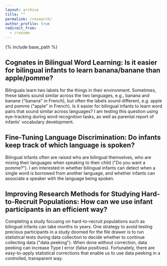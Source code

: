 ```yaml
---
layout: archive
title: ""
permalink: /research/
author_profile: true
redirect_from:
  - /resume
---
```


{% include base_path %}

Cognates in Bilingual Word Learning: Is it easier for bilingual infants to learn banana/banane than apple/pomme?
-----
Bilinguals learn two labels for the things in their environment. Sometimes, these labels sound similar across the two languages, e.g., banana and banane ("banana" in French), but often the labels sound different, e.g. apple and pomme ("apple" in French). Is it easier for bilingual infants to learn word pairs that sound similar across languages? I am testing this question using eye-tracking during word recognition tasks, as well as parental report of infants' vocabulary development.

Fine-Tuning Language Discrimination: Do infants keep track of which language is spoken?
-----
Bilingual infants often are raised who are bilingual themselves, who are mixing their languages when speaking to their child ("Do you want a pomme?"). I am interested in whether bilingual infants can detect when a single word is borrowed from another language, and whether infants can associate a speaker with the language being spoken.

Improving Research Methods for Studying Hard-to-Recruit Populations: How can we use infant participants in an efficient way?
-----
Completing a study focusing on hard-to-recruit populations such as bilingual infants can take months to years. One strategy to avoid testing precious participants in a study doomed for the file drawer is to run statistical tests during data collection to decide whether to continue collecting data ("data peeking"). When done without correction, data peeking can increase Type I error (false positives). Fortunately, there are easy-to-apply statistical corrections that enable us to use data peeking in a controlled, transparent way.
